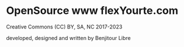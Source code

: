 # OpenSource www flexYourte.com

Creative Commons (CC) BY, SA, NC 2017-2023

developed, designed and written by Benjitour Libre 
